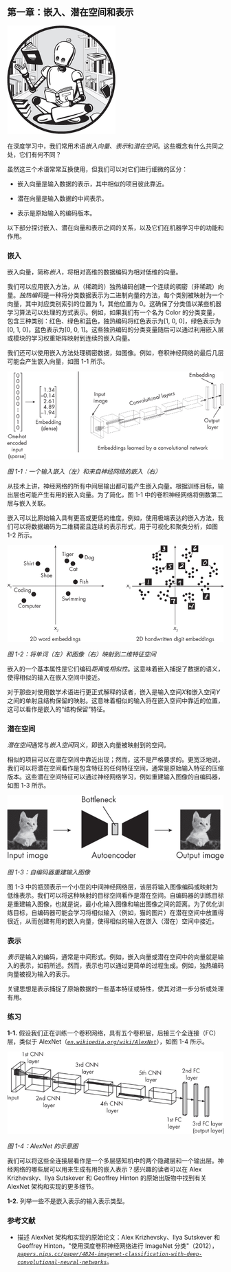 ## 第一章：**嵌入、潜在空间和表示**

![图片](img/common.jpg)

在深度学习中，我们常用术语*嵌入向量*、*表示*和*潜在空间*。这些概念有什么共同之处，它们有何不同？

虽然这三个术语常常互换使用，但我们可以对它们进行细微的区分：

+   嵌入向量是输入数据的表示，其中相似的项目彼此靠近。

+   潜在向量是输入数据的中间表示。

+   表示是原始输入的编码版本。

以下部分探讨嵌入、潜在向量和表示之间的关系，以及它们在机器学习中的功能和作用。

### **嵌入**

嵌入向量，简称*嵌入*，将相对高维的数据编码为相对低维的向量。

我们可以应用嵌入方法，从（稀疏的）独热编码创建一个连续的稠密（非稀疏）向量。*独热编码*是一种将分类数据表示为二进制向量的方法，每个类别被映射为一个向量，其中对应类别索引的位置为 1，其他位置为 0。这确保了分类值以某些机器学习算法可以处理的方式表示。例如，如果我们有一个名为 Color 的分类变量，包含三种类别：红色、绿色和蓝色，独热编码将红色表示为[1, 0, 0]，绿色表示为[0, 1, 0]，蓝色表示为[0, 0, 1]。这些独热编码的分类变量随后可以通过利用嵌入层或模块的学习权重矩阵映射到连续的嵌入向量。

我们还可以使用嵌入方法处理稠密数据，如图像。例如，卷积神经网络的最后几层可能会产生嵌入向量，如图 1-1 所示。

![图片](img/01fig01.jpg)

*图 1-1：一个输入嵌入（左）和来自神经网络的嵌入（右）*

从技术上讲，神经网络的所有中间层输出都可能产生嵌入向量。根据训练目标，输出层也可能产生有用的嵌入向量。为了简化，图 1-1 中的卷积神经网络将倒数第二层与嵌入关联。

嵌入可以比原始输入具有更高或更低的维度。例如，使用极端表达的嵌入方法，我们可以将数据编码为二维稠密且连续的表示形式，用于可视化和聚类分析，如图 1-2 所示。

![图片](img/01fig02.jpg)

*图 1-2：将单词（左）和图像（右）映射到二维特征空间*

嵌入的一个基本属性是它们编码*距离*或*相似性*。这意味着嵌入捕捉了数据的语义，使得相似的输入在嵌入空间中接近。

对于那些对使用数学术语进行更正式解释的读者，嵌入是输入空间*X*和嵌入空间*Y*之间的单射且结构保留的映射。这意味着相似的输入将在嵌入空间中靠近的位置，这可以看作是嵌入的“结构保留”特征。

### **潜在空间**

*潜在空间*通常与*嵌入空间*同义，即嵌入向量被映射到的空间。

相似的项目可以在潜在空间中靠近出现；然而，这不是严格要求的。更宽泛地说，我们可以将潜在空间看作是包含特征的任何特征空间，通常是原始输入特征的压缩版本。这些潜在空间特征可以通过神经网络学习，例如重建输入图像的自编码器，如图 1-3 所示。

![图像](img/01fig03.jpg)

*图 1-3：自编码器重建输入图像*

图 1-3 中的瓶颈表示一个小型的中间神经网络层，该层将输入图像编码或映射为低维表示。我们可以将这种映射的目标空间看作是潜在空间。自编码器的训练目标是重建输入图像，也就是说，最小化输入图像和输出图像之间的距离。为了优化训练目标，自编码器可能会学习将相似输入（例如，猫的图片）在潜在空间中放置得很近，从而创建有用的嵌入向量，使得相似的输入在嵌入（潜在）空间中接近。

### **表示**

*表示*是输入的编码，通常是中间形式。例如，嵌入向量或潜在空间中的向量就是输入的表示，如前所述。然而，表示也可以通过更简单的过程生成。例如，独热编码向量被视为输入的表示。

关键思想是表示捕捉了原始数据的一些基本特征或特性，使其对进一步分析或处理有用。

### **练习**

**1-1.** 假设我们正在训练一个卷积网络，具有五个卷积层，后接三个全连接（FC）层，类似于 AlexNet（*[`en.wikipedia.org/wiki/AlexNet`](https://en.wikipedia.org/wiki/AlexNet)*），如图 1-4 所示。

![图像](img/01fig04.jpg)

*图 1-4：AlexNet 的示意图*

我们可以将这些全连接层看作是一个多层感知机中的两个隐藏层和一个输出层。神经网络的哪些层可以用来生成有用的嵌入表示？感兴趣的读者可以在 Alex Krizhevsky、Ilya Sutskever 和 Geoffrey Hinton 的原始出版物中找到有关 AlexNet 架构和实现的更多细节。

**1-2.** 列举一些不是嵌入表示的输入表示类型。

### **参考文献**

+   描述 AlexNet 架构和实现的原始论文：Alex Krizhevsky、Ilya Sutskever 和 Geoffrey Hinton，"使用深度卷积神经网络进行 ImageNet 分类"（2012）， *[`papers.nips.cc/paper/4824-imagenet-classification-with-deep-convolutional-neural-networks`](https://papers.nips.cc/paper/4824-imagenet-classification-with-deep-convolutional-neural-networks)*。
